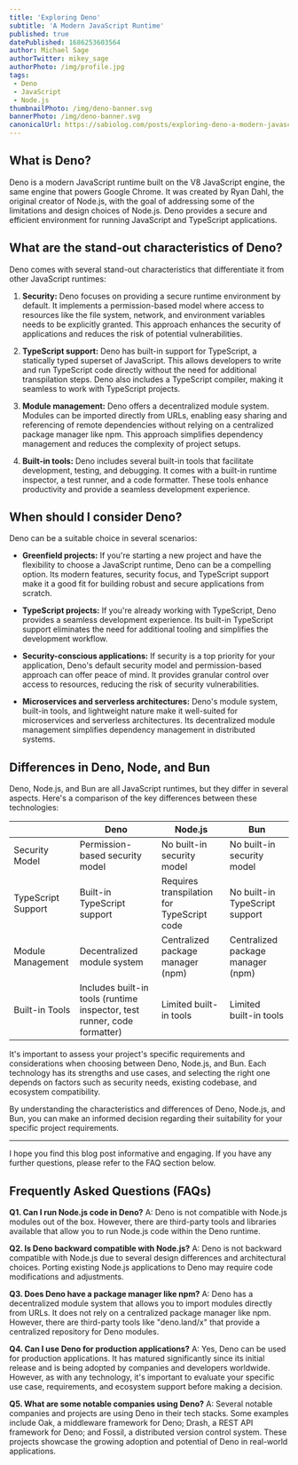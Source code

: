 ```yaml
---
title: 'Exploring Deno'
subtitle: 'A Modern JavaScript Runtime'
published: true
datePublished: 1686253603564
author: Michael Sage
authorTwitter: mikey_sage
authorPhoto: /img/profile.jpg
tags: 
 - Deno
 - JavaScript
 - Node.js
thumbnailPhoto: /img/deno-banner.svg
bannerPhoto: /img/deno-banner.svg
canonicalUrl: https://sabiolog.com/posts/exploring-deno-a-modern-javascript-runtime
---
```


## What is Deno?

Deno is a modern JavaScript runtime built on the V8 JavaScript engine, the same engine that powers Google Chrome. It was created by Ryan Dahl, the original creator of Node.js, with the goal of addressing some of the limitations and design choices of Node.js. Deno provides a secure and efficient environment for running JavaScript and TypeScript applications.

## What are the stand-out characteristics of Deno?

Deno comes with several stand-out characteristics that differentiate it from other JavaScript runtimes:

1. **Security:** Deno focuses on providing a secure runtime environment by default. It implements a permission-based model where access to resources like the file system, network, and environment variables needs to be explicitly granted. This approach enhances the security of applications and reduces the risk of potential vulnerabilities.

2. **TypeScript support:** Deno has built-in support for TypeScript, a statically typed superset of JavaScript. This allows developers to write and run TypeScript code directly without the need for additional transpilation steps. Deno also includes a TypeScript compiler, making it seamless to work with TypeScript projects.

3. **Module management:** Deno offers a decentralized module system. Modules can be imported directly from URLs, enabling easy sharing and referencing of remote dependencies without relying on a centralized package manager like npm. This approach simplifies dependency management and reduces the complexity of project setups.

4. **Built-in tools:** Deno includes several built-in tools that facilitate development, testing, and debugging. It comes with a built-in runtime inspector, a test runner, and a code formatter. These tools enhance productivity and provide a seamless development experience.

## When should I consider Deno?

Deno can be a suitable choice in several scenarios:

- **Greenfield projects:** If you're starting a new project and have the flexibility to choose a JavaScript runtime, Deno can be a compelling option. Its modern features, security focus, and TypeScript support make it a good fit for building robust and secure applications from scratch.

- **TypeScript projects:** If you're already working with TypeScript, Deno provides a seamless development experience. Its built-in TypeScript support eliminates the need for additional tooling and simplifies the development workflow.

- **Security-conscious applications:** If security is a top priority for your application, Deno's default security model and permission-based approach can offer peace of mind. It provides granular control over access to resources, reducing the risk of security vulnerabilities.

- **Microservices and serverless architectures:** Deno's module system, built-in tools, and lightweight nature make it well-suited for microservices and serverless architectures. Its decentralized module management simplifies dependency management in distributed systems.

## Differences in Deno, Node, and Bun

Deno, Node.js, and Bun are all JavaScript runtimes, but they differ in several aspects. Here's a comparison of the key differences between these technologies:

|                      | Deno                                  | Node.js                             | Bun                                   |
|----------------------|---------------------------------------|------------------------------------|----------------------------------------|
| Security Model       | Permission-based security model       | No built-in security model        | No built-in security model             |
| TypeScript Support   | Built-in TypeScript support            | Requires transpilation for TypeScript code | No built-in TypeScript support |
| Module Management    | Decentralized module system            | Centralized package manager (npm) | Centralized package manager (npm)       |
| Built-in Tools       | Includes built-in tools (runtime inspector, test runner, code formatter) | Limited built-in tools        | Limited built-in tools                  |

It's important to assess your project's specific requirements and considerations when choosing between Deno, Node.js, and Bun. Each technology has its strengths and use cases, and selecting the right one depends on factors such as security needs, existing codebase, and ecosystem compatibility.

By understanding the characteristics and differences of Deno, Node.js, and Bun, you can make an informed decision regarding their suitability for your specific project requirements.

---

I hope you find this blog post informative and engaging. If you have any further questions, please refer to the FAQ section below.

## Frequently Asked Questions (FAQs)

**Q1. Can I run Node.js code in Deno?**
A: Deno is not compatible with Node.js modules out of the box. However, there are third-party tools and libraries available that allow you to run Node.js code within the Deno runtime.

**Q2. Is Deno backward compatible with Node.js?**
A: Deno is not backward compatible with Node.js due to several design differences and architectural choices. Porting existing Node.js applications to Deno may require code modifications and adjustments.

**Q3. Does Deno have a package manager like npm?**
A: Deno has a decentralized module system that allows you to import modules directly from URLs. It does not rely on a centralized package manager like npm. However, there are third-party tools like "deno.land/x" that provide a centralized repository for Deno modules.

**Q4. Can I use Deno for production applications?**
A: Yes, Deno can be used for production applications. It has matured significantly since its initial release and is being adopted by companies and developers worldwide. However, as with any technology, it's important to evaluate your specific use case, requirements, and ecosystem support before making a decision.

**Q5. What are some notable companies using Deno?**
A: Several notable companies and projects are using Deno in their tech stacks. Some examples include Oak, a middleware framework for Deno; Drash, a REST API framework for Deno; and Fossil, a distributed version control system. These projects showcase the growing adoption and potential of Deno in real-world applications.
